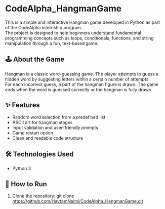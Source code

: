 ﻿# CodeAlpha_HangmanGame
This is a simple and interactive Hangman game developed in Python as part of the CodeAlpha internship program.  
The project is designed to help beginners understand fundamental programming concepts such as loops, conditionals, functions, and string manipulation through a fun, text-based game.

## 🕹️ About the Game

Hangman is a classic word-guessing game. The player attempts to guess a hidden word by suggesting letters within a certain number of attempts.  
For each incorrect guess, a part of the hangman figure is drawn. The game ends when the word is guessed correctly or the hangman is fully drawn.

## ✨ Features

- Random word selection from a predefined list
- ASCII art for hangman stages
- Input validation and user-friendly prompts
- Game restart option
- Clean and readable code structure

## 🛠️ Technologies Used

- Python 3

## 🚀 How to Run

1. Clone the repository:
   git clone https://github.com/HaytamNaimi/CodeAlpha_HangmanGame.git
